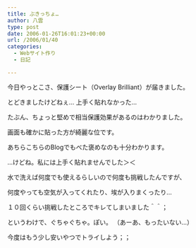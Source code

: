 ```yaml
---
title: ぶきっちょ…
author: 八雲
type: post
date: 2006-01-26T16:01:23+00:00
url: /2006/01/40
categories:
  - Webサイト作り
  - 日記

---
```

今日やっとこさ、保護シート（Overlay Brilliant）が届きました。
  
とどきましたけどねぇ… 上手く貼れなかった…
  
たぶん、ちょっと堅めで相当保護効果があるのはわかりました。
  
画面も確かに貼った方が綺麗な位です。
  
あちらこちらのBlogでもべた褒めなのも十分わかります。

…けどね。私には上手く貼れませんでした＞＜
  
水で洗えば何度でも使えるらしいので何度も挑戦したんですが、
  
何度やっても空気が入ってくれたり、埃が入りまくったり…
  
１０回くらい挑戦したところでキレてしまいました＾＾；
  
というわけで、ぐちゃぐちゃ。ぽい。 （あーあ、もったいない…）
  
今度はもう少し安いやつでトライしよう；；